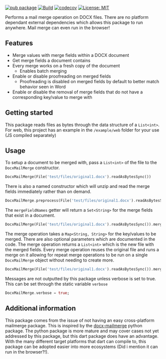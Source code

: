 [![pub package](https://img.shields.io/pub/v/docx_mailmerge.svg)](https://pub.dev/packages/docx_mailmerge)
[![Build](https://github.com/Wetbikeboy2500/docx_mailmerge/actions/workflows/build.yml/badge.svg)](https://github.com/Wetbikeboy2500/docx_mailmerge/actions/workflows/build.yml)
[![codecov](https://codecov.io/gh/Wetbikeboy2500/docx_mailmerge/branch/master/graph/badge.svg?token=0BRNYQPEJK)](https://codecov.io/gh/Wetbikeboy2500/docx_mailmerge)
[![License: MIT](https://img.shields.io/badge/License-MIT-yellow.svg)](https://opensource.org/licenses/MIT)

Performs a mail merge operation on DOCX files. There are no platform dependant external dependencies which allows this package to run anywhere. Mail merge can even run in the browser!

## Features

- Merge values with merge fields within a DOCX document
- Get merge fields a document contains
- Every merge works on a fresh copy of the document
    - Enables batch merging
- Enable or disable proofreading on merged fields
    - Proofreading is disabled on merged fields by default to better match behavior seen in Word
- Enable or disable the removal of merge fields that do not have a corresponding key/value to merge with

## Getting started

This package reads files as bytes through the data structure of a `List<int>`. For web, this project has an example in the `/example/web` folder for your use (JS compiled separately)

## Usage

To setup a document to be merged with, pass a `List<int>` of the file to the `DocxMailMerge` constructor.

```dart
DocxMailMerge(File('test/files/original1.docx').readAsBytesSync())
```

There is also a named constructor which will unzip and read the merge fields immediately rather than on demand.

```dart
DocxMailMerge.preprocess(File('test/files/original1.docx').readAsBytesSync())
```

The `mergeFieldNames` getter will return a `Set<String>` for the merge fields that exist in a document.

```dart
DocxMailMerge(File('test/files/original1.docx').readAsBytesSync()).mergeFieldNames
```

The merge operation takes a `Map<String, String>` for the key/values to be merged. There are also optional parameters which are documented in the code. The merge operation returns a `List<int>` which is the new file with the merged fields. Every merge operation reuses the original file and runs a merge on it allowing for repeat merge operations to be run on a single `DocxMailMerge` object without needing to create more.

```dart
DocxMailMerge(File('test/files/original1.docx').readAsBytesSync()).merge({'First_Name': 'hello world'}, removeEmpty: false)
```

Messages are not outputted by this package unless verbose is set to true. This can be set through the static variable `verbose`

```dart
DocxMailMerge.verbose = true;
```

## Additional information

This package comes from the issue of not having an easy cross-platform mailmerge package. This is inspired by the [docx-mailmerge](https://github.com/Bouke/docx-mailmerge) python package. The python package is more mature and may cover cases not yet addressed by this package, but this dart package does have an advantage. With the many different target platforms that dart can compile to, this package can be adopted easier into more ecosystems (Did i mention it can run in the browser?!).
